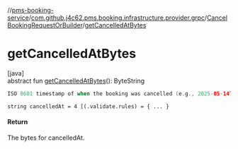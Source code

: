 //[pms-booking-service](../../../index.md)/[com.github.j4c62.pms.booking.infrastructure.provider.grpc](../index.md)/[CancelBookingRequestOrBuilder](index.md)/[getCancelledAtBytes](get-cancelled-at-bytes.md)

# getCancelledAtBytes

[java]\
abstract fun [getCancelledAtBytes](get-cancelled-at-bytes.md)(): ByteString

```kotlin
ISO 8601 timestamp of when the booking was cancelled (e.g., 2025-05-14T10:00:00Z).

```

`string cancelledAt = 4 [(.validate.rules) = { ... }`

#### Return

The bytes for cancelledAt.